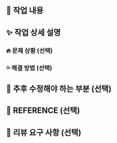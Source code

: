 ## 🚀 작업 내용

## ✨ 작업 상세 설명

### 🔥 문제 상황 (선택)

### 💦 해결 방법 (선택)

## 🔨 추후 수정해야 하는 부분 (선택)

## 📄 REFERENCE (선택)

## 📢 리뷰 요구 사항 (선택)
